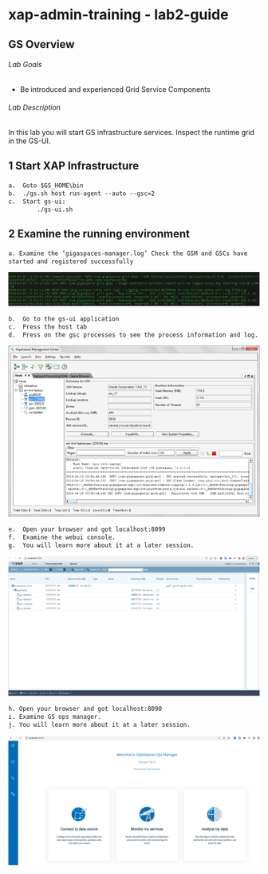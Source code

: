 # xap-admin-training - lab2-guide


## 	GS Overview

###### Lab Goals
*   Be introduced and experienced Grid Service Components

###### Lab Description
In this lab you will start GS infrastructure services. Inspect the runtime grid in the GS-UI.

## 1	Start XAP Infrastructure

    a.	Goto $GS_HOME\bin
    b.	./gs.sh host run-agent --auto --gsc=2
    c.	Start gs-ui:
            ./gs-ui.sh
    
## 2	Examine the running environment
    
    a. Examine the ‘gigaspaces-manager.log’ Check the GSM and GSCs have started and registered successfully 

![Screenshot](./Pictures/Picture1.png)

    b.	Go to the gs-ui application
    c.	Press the host tab
    d.	Press on the gsc processes to see the process information and log.
    
![Screenshot](./Pictures/Picture2.png)

    e.	Open your browser and got localhost:8099
    f.	Examine the webui console.
    g.	You will learn more about it at a later session.
    
![Screenshot](./Pictures/Picture3.png)

    h. Open your browser and got localhost:8090
    i. Examine GS ops manager.
    j. You will learn more about it at a later session.

![Screenshot](./Pictures/Picture4.png)
